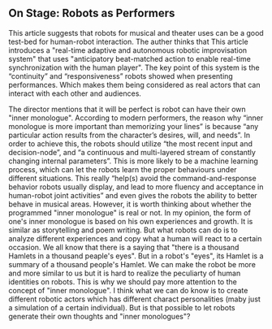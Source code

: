 ## On Stage: Robots as Performers

This article suggests that robots for musical and theater uses can be a good test-bed for human-robot interaction. The auther thinks that 
This article introduces a "real-time adaptive and autonomous robotic improvisation system" that uses "anticipatory beat-matched action to enable real-time synchronization with the human player". The key point of this system is the “continuity” and “responsiveness” robots showed when presenting performances. Which makes them being considered as real actors that can interact with each other and audiences.

The director mentions that it will be perfect is robot can have their own "inner monologue". According to modern performers, the reason why “inner monologue is more important than memorizing your lines” is because “any particular action results from the character’s desires, will, and needs”. In order to achieve this, the robots should utilize “the most recent input and decision-node”, and “a continuous and multi-layered stream of constantly changing internal parameters”. This is more likely to be a machine learning process, which can let the robots learn the proper behaviours under different situations.
This really “help(s) avoid the command-and-response behavior robots usually display, and lead to more fluency and acceptance in human-robot joint activities” and even gives the robots the ability to better behave in musical areas. However, it is worth thinking about whether the programmed "inner monologue" is real or not. In my opinion, the form of one's inner monologue is based on his own experiences and growth. It is similar as storytelling and poem writing. But what robots can do is to analyze different experiences and copy what a human will react to a certain occasion. We all know that there is a saying that "there is a thousand Hamlets in a thousand peaple's eyes". But in a robot's "eyes", its Hamlet is a summary of a thousand people's Hamlet. We can make the robot be more and more similar to us but it is hard to realize the peculiarty of human identities on robots.
This is why we should pay more attention to the concept of "inner monologue". I think what we can do know is to create different robotic actors which has different charact personalities (maby just a simulation of a certain individual). But is that possible to let robots generate their own thoughts and "inner monologues"?
